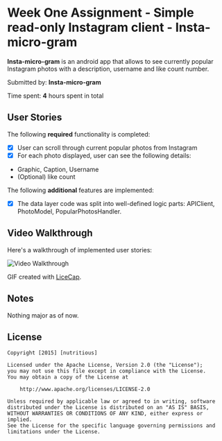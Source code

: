 # Week One Assignment - Simple read-only Instagram client - **Insta-micro-gram**

**Insta-micro-gram** is an android app that allows to see currently popular Instagram photos with a description, username and like count number.

Submitted by: **Insta-micro-gram**

Time spent: **4** hours spent in total

## User Stories

The following **required** functionality is completed:

* [X] User can scroll through current popular photos from Instagram
* [X] For each photo displayed, user can see the following details:
 - Graphic, Caption, Username
 - (Optional) like count

The following **additional** features are implemented:

* [X] The data layer code was split into well-defined logic parts: APIClient, PhotoModel, PopularPhotosHandler.

## Video Walkthrough 

Here's a walkthrough of implemented user stories:

![Video Walkthrough](demo/AndroidSimpleInstagramDemo.gif)

GIF created with [LiceCap](http://www.cockos.com/licecap/).

## Notes

Nothing major as of now.

## License

    Copyright [2015] [nutritious]

    Licensed under the Apache License, Version 2.0 (the "License");
    you may not use this file except in compliance with the License.
    You may obtain a copy of the License at

        http://www.apache.org/licenses/LICENSE-2.0

    Unless required by applicable law or agreed to in writing, software
    distributed under the License is distributed on an "AS IS" BASIS,
    WITHOUT WARRANTIES OR CONDITIONS OF ANY KIND, either express or implied.
    See the License for the specific language governing permissions and
    limitations under the License.

